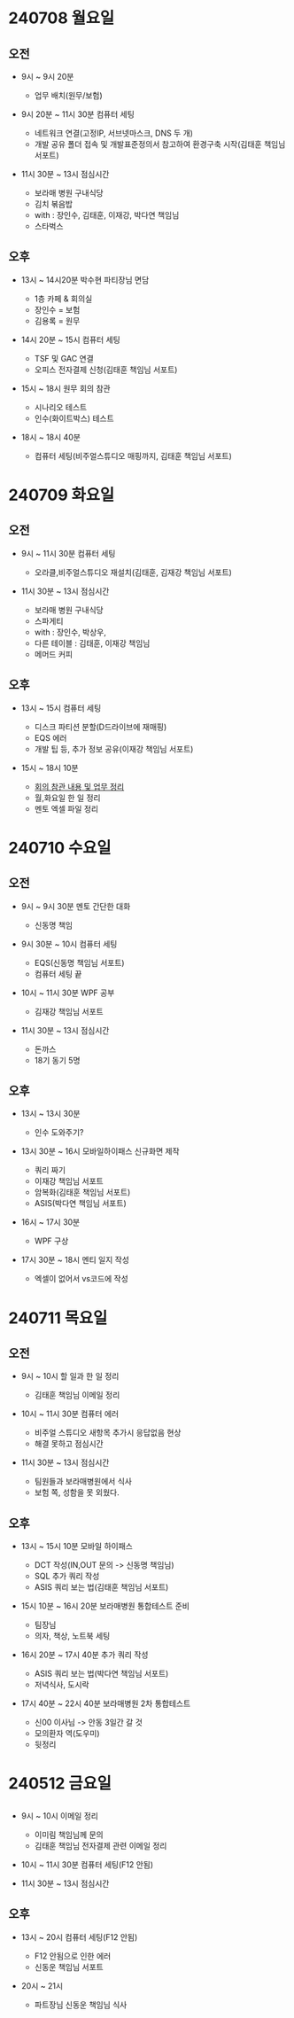 


# 240708 월요일
## 오전
- 9시 ~ 9시 20분 
    - 업무 배치(원무/보험)

- 9시 20분 ~ 11시 30분 컴퓨터 세팅
    - 네트워크 연결(고정IP, 서브넷마스크, DNS 두 개)
    - 개발 공유 폴더 접속 및 개발표준정의서 참고하여 환경구축 시작(김태훈 책임님 서포트)

- 11시 30분 ~ 13시 점심시간
    - 보라매 병원 구내식당
    - 김치 볶음밥
    - with : 장인수, 김태훈, 이재강, 박다연 책임님
    - 스타벅스
## 오후
- 13시 ~ 14시20분 박수현 파티장님 면담
    - 1층 카페 & 회의실
    - 장인수 = 보험 
    - 김용록 = 원무

- 14시 20분 ~ 15시 컴퓨터 세팅
    - TSF 및 GAC 연결
    - 오피스 전자결제 신청(김태훈 책임님 서포트)

- 15시 ~ 18시 원무 회의 참관
    - 시나리오 테스트
    - 인수(화이트박스) 테스트

- 18시 ~ 18시 40분
    - 컴퓨터 세팅(비주얼스튜디오 매핑까지, 김태훈 책임님 서포트)




# 240709 화요일
## 오전
- 9시 ~ 11시 30분 컴퓨터 세팅
    - 오라클,비주얼스튜디오 재설치(김태훈, 김재강 책임님 서포트)

- 11시 30분 ~ 13시 점심시간
    - 보라매 병원 구내식당
    - 스파게티
    - with : 장인수, 박상우, 
    - 다른 테이블 : 김태훈, 이재강 책임님 
    - 메머드 커피
## 오후
- 13시 ~ 15시 컴퓨터 세팅
    - 디스크 파티션 분할(D드라이브에 재매핑)
    - EQS 에러
    - 개발 팁 등, 추가 정보 공유(이재강 책임님 서포트)

- 15시 ~ 18시 10분
    - [회의 참관 내용 및 업무 정리](/240709_회의참관.md)
    - 월,화요일 한 일 정리
    - 멘토 엑셀 파일 정리


# 240710 수요일
## 오전
- 9시 ~ 9시 30분 멘토 간단한 대화
    - 신동명 책임

- 9시 30분 ~ 10시 컴퓨터 세팅
    - EQS(신동명 책임님 서포트)
    - 컴퓨터 세팅 끝

- 10시 ~ 11시 30분 WPF 공부
    - 김재강 책임님 서포트

- 11시 30분 ~ 13시 점심시간
    - 돈까스
    - 18기 동기 5명


## 오후
- 13시 ~ 13시 30분
    - 인수 도와주기?

- 13시 30분 ~ 16시 모바일하이패스 신규화면 제작
    - 쿼리 짜기
    - 이재강 책임님 서포트
    - 암복화(김태훈 책임님 서포트)
    - ASIS(박다연 책임님 서포트)

- 16시 ~ 17시 30분
    - WPF 구상

- 17시 30분 ~ 18시 멘티 일지 작성   
    - 엑셀이 없어서 vs코드에 작성



# 240711 목요일
## 오전
- 9시 ~ 10시 할 일과 한 일 정리
    - 김태훈 책임님 이메일 정리

- 10시 ~ 11시 30분 컴퓨터 에러
    - 비주얼 스튜디오 새항목 추가시 응답없음 현상
    - 해결 못하고 점심시간

- 11시 30분 ~ 13시 점심시간
    - 팀원들과 보라매병원에서 식사
    - 보험 쪽, 성함을 못 외웠다.

## 오후
- 13시 ~ 15시 10분 모바일 하이패스
    - DCT 작성(IN,OUT 문의 -> 신동명 책임님)
    - SQL 추가 쿼리 작성
    - ASIS 쿼리 보는 법(김태훈 책임님 서포트)


- 15시 10분 ~ 16시 20분 보라매병원 통합테스트 준비
    - 팀장님
    - 의자, 책상, 노트북 세팅


- 16시 20분 ~ 17시 40분 추가 쿼리 작성
    - ASIS 쿼리 보는 법(박다연 책임님 서포트)
    - 저녁식사, 도시락

- 17시 40분 ~ 22시 40분 보라매병원 2차 통합테스트
    - 신00 이사님 -> 안동 3일간 갈 것
    - 모의환자 역(도우미)
    - 뒷정리


# 240512 금요일
##
- 9시 ~ 10시 이메일 정리
    - 이미림 책임님께 문의
    - 김태훈 책임님 전자결제 관련 이메일 정리

- 10시 ~ 11시 30분 컴퓨터 세팅(F12 안됨)

- 11시 30분 ~ 13시 점심시간


## 오후
- 13시 ~ 20시 컴퓨터 세팅(F12 안됨)
    - F12 안됨으로 인한 에러
    - 신동운 책임님 서포트

- 20시 ~ 21시 
    - 파트장님 신동운 책임님 식사


